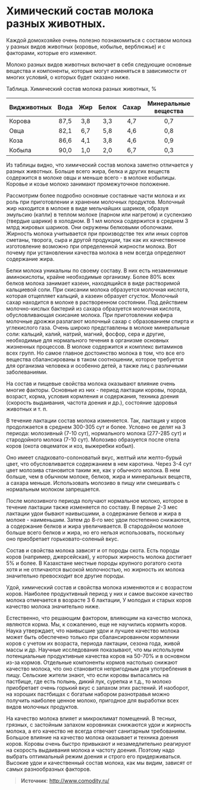 # Химический состав молока разных животных.

Каждой домохозяйке очень полезно познакомиться с составом молока у разных видов животных (коровье, кобылье, верблюжье) и с факторами, которые его изменяют.

Молоко разных видов животных включает в себя следующие основные вещества и компоненты, которые могут изменяться в зависимости от многих условий, о которых будет сказано ниже.

Таблица. Химический состав молока разных животных, %

| Видживотных | Вода | Жир | Белок | Сахар | Минеральные вещества |
|:------------|:----:|:---:|:-----:|:-----:|:--------------------:|
| Корова      | 87,5 | 3,8 |  3,3  |  4,7  |          0,7         |
| Овца        | 82,1 | 6,7 |  5,8  |  4,6  |          0,8         |
| Коза        | 86,6 | 4,1 |  3,8  |  4,6  |          0,9         |
| Кобыла      | 90,0 | 1,0 |  2,0  |  6,7  |          0,3         |

Из таблицы видно, что химический состав молока заметно отличается у разных животных. Больше всего жира, белка и других веществ содержится в молоке овцы и меньше всего - в молоке кобылицы. Коровье и козье молоко занимают промежуточное положение.

Рассмотрим более подробно основные составные части молока и их роль при приготовлении и хранении молочных продуктов. Молочный жир находится в молоке в виде мельчайших шариков, образуя эмульсию (капли) в теплом молоке (парном или нагретом) и суспензию (твердые шарики) в холодном. В 1 мл молока содержится в среднем 3 млрд жировых шариков. Они окружены белковыми оболочками. Жирность молока учитывается при производстве тех или иных сортов сметаны, творога, сыра и другой продукции, так как их качественное изготовление возможно при определенной жирности молока. Вот почему при установлении качества молока в нем всегда определяют содержание жира.

Белки молока уникальны по своему составу. В них есть незаменимые аминокислоты, крайне необходимые организму. Более 80% всех белков молока занимает казеин, находящийся в виде растворимой кальциевой соли. При скисании молока образуется молочная кислота, которая отщепляет кальций, а казеин образует сгусток. Молочный сахар находится в молоке в растворенном состоянии. Под действием молочно-кислых бактерий из сахара образуется молочная кислота, обусловливающая скисание молока. При приготовлении кефира молочные дрожжи разлагают молочный сахар с образованием спирта и углекислого газа. Очень широко представлены в молоке минеральные соли: кальций, калий, натрий, магний, фосфор, сера и другие, необходимые для нормального течения в организме основных жизненных процессов. В молоке содержится и комплекс витаминов всех групп. Но самое главное достоинство молока в том, что все его вещества сбалансированы в таком соотношении, которое требуется для организма человека и особенно детей, а также лиц с различными заболеваниями.

На состав и пищевые свойства молока оказывают влияние очень многие факторы. Основные из них - период лактации коровы, порода, возраст, корма, условия кормления и содержания, техника доения (скорость выдаивания, частота доения и др.), состояние здоровья животных и т. п.

В течение лактации состав молока изменяется. Так, лактация у коров продолжается в среднем 300-305 сут и более. Условно ее делят на 3 периода: молозивный (7-10 сут), нормального молока (277-285 сут) и стародойного молока (7-10 сут). Молозиво образуется после отела коров (окота овцематок и коз, выжеребки кобыл).

Оно имеет сладковато-солоноватый вкус, желтый или желто-бурый цвет, что обусловливается содержанием в нем каротина. Через 3-4 сут цвет молозива становится таким же, как у обычного молока. В нем больше, чем в обычном молоке, белков, жира и минеральных веществ, а сахара меньше. Использовать молозиво в пищу или смешивать с нормальным молоком запрещается.

После молозивного периода получают нормальное молоко, которое в течение лактации также изменяется по составу. В первые 2-3 мес лактации удои бывают наивысшими, а содержание белков и жира в молоке - наименьшим. Затем до 8-го мес удои постепенно снижаются, а содержание белков и жира увеличивается. В стародойном молоке больше всего белков и жира, но его нельзя использовать, поскольку оно приобретает горьковато-соленый вкус.

Состав и свойства молока зависят и от породы скота. Есть породы коров (например, джерсейская), у которых жирность молока достигает 5% и более. В Казахстане местные породы крупного рогатого скота хотя и не отличаются высокой молочностью, но жирность их молока значительно превосходит все другие породы.

Удой, химический состав и свойства молока изменяются и с возрастом коров. Наиболее продуктивный период у них и самое высокое качество молока отмечается в возрасте 3 6 лактации, У молодых и старых коров качество молока значительно ниже.

Естественно, что решающим фактором, влияющим на качество молока, являются корма. Мы, к сожалению, еще не научились кормить коров. Наука утверждает, что наивысшие удои и лучшее качество молока может быть обеспечено только при сбалансированном кормлении коров с учетом их возраста, периода лактации, сезона года, живой массы и др. Научные исследования показывают, что мы используем потенциальные продуктивные качества коров на 50-70% и в основном из-за кормов. Отдельные компоненты кормов настолько снижают качество молока, что оно становится непригодным для употребления в пищу. Сельские жители знают, что если коровы выпасались на пастбище, где есть полынь, дикий лук, сурепка и т.д., то молоко приобретает очень горький вкус с запахом этих растений. И наоборот, на хороших пастбищах с богатым набором разнотравья можно получить наиболее ценное молоко, пригодное для выработки всех видов молочных продуктов.

На качество молока влияет и микроклимат помещений. В тесных, грязных, с застойным запахом коровниках снижаются удои и жирность молока, а его качество не всегда отвечает санитарным требованиям. Большое влияние на качество молока оказывает и техника доения коров. Коровы очень быстро привыкают и незамедлительно реагируют на скорость выдаивания молока и частоту доения. Поэтому надо выбрать оптимальный режим доения и строго его придерживаться. Высокие удои и качественный состав молока, как мы видим, зависят от самых разнообразных факторов.

> **Источник**: http://www.comodity.ru/
